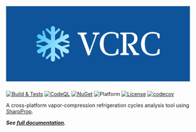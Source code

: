 # ![VCRC](https://raw.githubusercontent.com/portyanikhin/VCRC/main/images/header.png)

[![Build & Tests](https://github.com/portyanikhin/VCRC/actions/workflows/build-and-tests.yml/badge.svg)](https://github.com/portyanikhin/VCRC/actions/workflows/build-and-tests.yml)
[![CodeQL](https://github.com/portyanikhin/VCRC/actions/workflows/codeql-analysis.yml/badge.svg)](https://github.com/portyanikhin/VCRC/actions/workflows/codeql-analysis.yml)
[![NuGet](https://img.shields.io/nuget/v/VCRC)](https://www.nuget.org/packages/VCRC)
![Platform](https://img.shields.io/badge/platform-win--64%20%7C%20mac--64%20%7C%20linux--64-lightgrey)
[![License](https://img.shields.io/github/license/portyanikhin/VCRC)](https://github.com/portyanikhin/VCRC/blob/main/LICENSE)
[![codecov](https://codecov.io/gh/portyanikhin/VCRC/branch/main/graph/badge.svg?token=aJmrRHNQnS)](https://codecov.io/gh/portyanikhin/VCRC)

A cross-platform vapor-compression refrigeration cycles analysis tool
using [SharpProp](https://github.com/portyanikhin/SharpProp).

_**See [full documentation](https://github.com/portyanikhin/VCRC).**_
